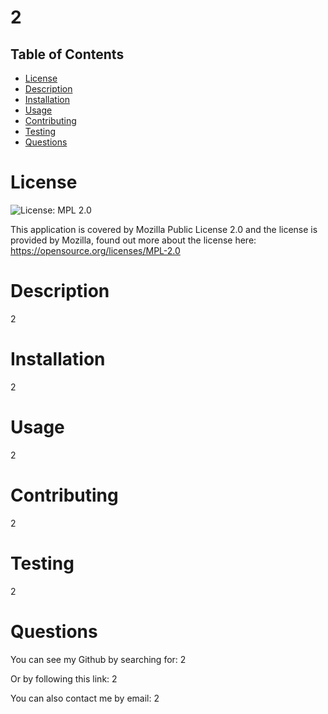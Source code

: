 # 2

## Table of Contents

* [License](#License)
* [Description](#Description)
* [Installation](#Installation)
* [Usage](#Usage)
* [Contributing](#Contributing)
* [Testing](#Testing)
* [Questions](#Questions)

# License
![License: MPL 2.0](https://img.shields.io/badge/License-MPL%202.0-brightgreen.svg)

This application is covered by Mozilla Public License 2.0 and the license is provided by Mozilla, found out more about the license here: https://opensource.org/licenses/MPL-2.0


# Description
2

# Installation 
2

# Usage
2

# Contributing
2

# Testing
2

# Questions
You can see my Github by searching for: 
2



Or by following this link:
2



You can also contact me by email:
2

